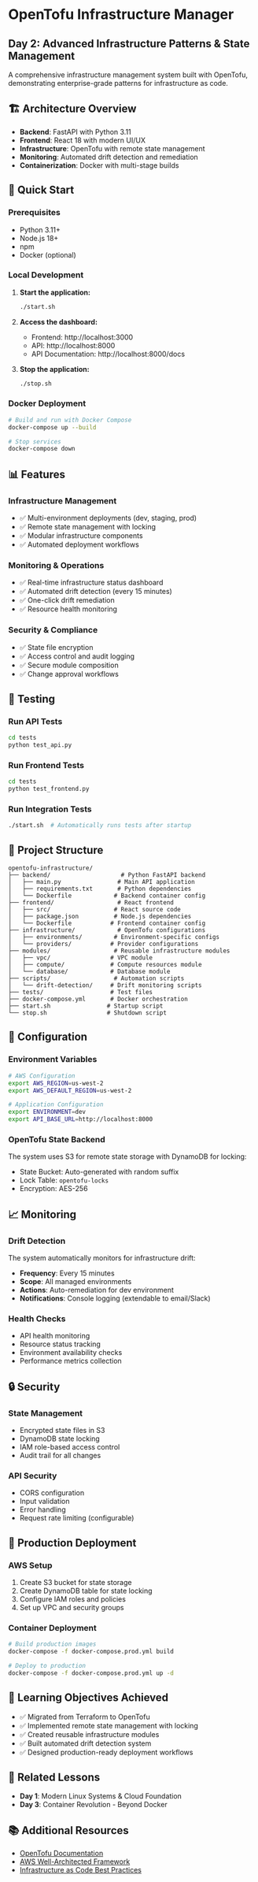 # OpenTofu Infrastructure Manager
## Day 2: Advanced Infrastructure Patterns & State Management

A comprehensive infrastructure management system built with OpenTofu, demonstrating enterprise-grade patterns for infrastructure as code.

## 🏗️ Architecture Overview

- **Backend**: FastAPI with Python 3.11
- **Frontend**: React 18 with modern UI/UX
- **Infrastructure**: OpenTofu with remote state management
- **Monitoring**: Automated drift detection and remediation
- **Containerization**: Docker with multi-stage builds

## 🚀 Quick Start

### Prerequisites
- Python 3.11+
- Node.js 18+
- npm
- Docker (optional)

### Local Development

1. **Start the application:**
   ```bash
   ./start.sh
   ```

2. **Access the dashboard:**
   - Frontend: http://localhost:3000
   - API: http://localhost:8000
   - API Documentation: http://localhost:8000/docs

3. **Stop the application:**
   ```bash
   ./stop.sh
   ```

### Docker Deployment

```bash
# Build and run with Docker Compose
docker-compose up --build

# Stop services
docker-compose down
```

## 📊 Features

### Infrastructure Management
- ✅ Multi-environment deployments (dev, staging, prod)
- ✅ Remote state management with locking
- ✅ Modular infrastructure components
- ✅ Automated deployment workflows

### Monitoring & Operations
- ✅ Real-time infrastructure status dashboard
- ✅ Automated drift detection (every 15 minutes)
- ✅ One-click drift remediation
- ✅ Resource health monitoring

### Security & Compliance
- ✅ State file encryption
- ✅ Access control and audit logging
- ✅ Secure module composition
- ✅ Change approval workflows

## 🧪 Testing

### Run API Tests
```bash
cd tests
python test_api.py
```

### Run Frontend Tests
```bash
cd tests
python test_frontend.py
```

### Run Integration Tests
```bash
./start.sh  # Automatically runs tests after startup
```

## 📁 Project Structure

```
opentofu-infrastructure/
├── backend/                    # Python FastAPI backend
│   ├── main.py                # Main API application
│   ├── requirements.txt       # Python dependencies
│   └── Dockerfile            # Backend container config
├── frontend/                  # React frontend
│   ├── src/                  # React source code
│   ├── package.json          # Node.js dependencies
│   └── Dockerfile           # Frontend container config
├── infrastructure/            # OpenTofu configurations
│   ├── environments/         # Environment-specific configs
│   └── providers/           # Provider configurations
├── modules/                  # Reusable infrastructure modules
│   ├── vpc/                 # VPC module
│   ├── compute/             # Compute resources module
│   └── database/            # Database module
├── scripts/                  # Automation scripts
│   └── drift-detection/     # Drift monitoring scripts
├── tests/                   # Test files
├── docker-compose.yml       # Docker orchestration
├── start.sh                # Startup script
└── stop.sh                 # Shutdown script
```

## 🔧 Configuration

### Environment Variables
```bash
# AWS Configuration
export AWS_REGION=us-west-2
export AWS_DEFAULT_REGION=us-west-2

# Application Configuration
export ENVIRONMENT=dev
export API_BASE_URL=http://localhost:8000
```

### OpenTofu State Backend
The system uses S3 for remote state storage with DynamoDB for locking:
- State Bucket: Auto-generated with random suffix
- Lock Table: `opentofu-locks`
- Encryption: AES-256

## 📈 Monitoring

### Drift Detection
The system automatically monitors for infrastructure drift:
- **Frequency**: Every 15 minutes
- **Scope**: All managed environments
- **Actions**: Auto-remediation for dev environment
- **Notifications**: Console logging (extendable to email/Slack)

### Health Checks
- API health monitoring
- Resource status tracking
- Environment availability checks
- Performance metrics collection

## 🔒 Security

### State Management
- Encrypted state files in S3
- DynamoDB state locking
- IAM role-based access control
- Audit trail for all changes

### API Security
- CORS configuration
- Input validation
- Error handling
- Request rate limiting (configurable)

## 🚀 Production Deployment

### AWS Setup
1. Create S3 bucket for state storage
2. Create DynamoDB table for state locking
3. Configure IAM roles and policies
4. Set up VPC and security groups

### Container Deployment
```bash
# Build production images
docker-compose -f docker-compose.prod.yml build

# Deploy to production
docker-compose -f docker-compose.prod.yml up -d
```

## 🎯 Learning Objectives Achieved

- ✅ Migrated from Terraform to OpenTofu
- ✅ Implemented remote state management with locking
- ✅ Created reusable infrastructure modules
- ✅ Built automated drift detection system
- ✅ Designed production-ready deployment workflows

## 🔗 Related Lessons

- **Day 1**: Modern Linux Systems & Cloud Foundation
- **Day 3**: Container Revolution - Beyond Docker

## 📚 Additional Resources

- [OpenTofu Documentation](https://opentofu.org/docs/)
- [AWS Well-Architected Framework](https://aws.amazon.com/architecture/well-architected/)
- [Infrastructure as Code Best Practices](https://docs.aws.amazon.com/whitepapers/latest/introduction-devops-aws/infrastructure-as-code.html)

